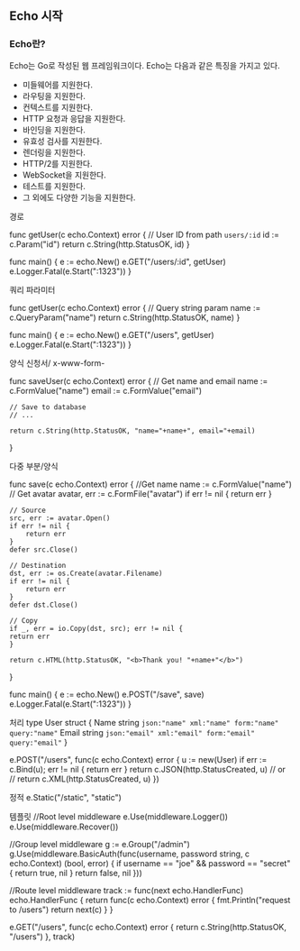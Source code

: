 ## Echo 시작

### Echo란?

Echo는 Go로 작성된 웹 프레임워크이다. Echo는 다음과 같은 특징을 가지고 있다.

- 미들웨어를 지원한다.
- 라우팅을 지원한다.
- 컨텍스트를 지원한다.
- HTTP 요청과 응답을 지원한다.
- 바인딩을 지원한다.
- 유효성 검사를 지원한다.
- 렌더링을 지원한다.
- HTTP/2를 지원한다.
- WebSocket을 지원한다.
- 테스트를 지원한다.
- 그 외에도 다양한 기능을 지원한다.

경로

func getUser(c echo.Context) error {
    // User ID from path `users/:id`
    id := c.Param("id")
    return c.String(http.StatusOK, id)
}

func main() {
    e := echo.New()
    e.GET("/users/:id", getUser)
    e.Logger.Fatal(e.Start(":1323"))
}

쿼리 파라미터

func getUser(c echo.Context) error {
    // Query string param
    name := c.QueryParam("name")
    return c.String(http.StatusOK, name)
}

func main() {
    e := echo.New()
    e.GET("/users", getUser)
    e.Logger.Fatal(e.Start(":1323"))
}

양식 신청서/ x-www-form-

func saveUser(c echo.Context) error {
    // Get name and email
    name := c.FormValue("name")
    email := c.FormValue("email")

    // Save to database
    // ...

    return c.String(http.StatusOK, "name="+name+", email="+email)
}

다중 부분/양식

func save(c echo.Context) error {
    //Get name
    name := c.FormValue("name")
    // Get avatar
    avatar, err := c.FormFile("avatar")
    if err != nil {
        return err
    }

    // Source
    src, err := avatar.Open()
    if err != nil {
        return err
    }
    defer src.Close()

    // Destination
    dst, err := os.Create(avatar.Filename)
    if err != nil {
        return err
    }
    defer dst.Close()

    // Copy
    if _, err = io.Copy(dst, src); err != nil {
    return err
    }

    return c.HTML(http.StatusOK, "<b>Thank you! "+name+"</b>")
}

func main() {
    e := echo.New()
    e.POST("/save", save)
    e.Logger.Fatal(e.Start(":1323"))
}

처리
type User struct {
Name  string `json:"name" xml:"name" form:"name" query:"name"`
Email string `json:"email" xml:"email" form:"email" query:"email"`
}

e.POST("/users", func(c echo.Context) error {
u := new(User)
if err := c.Bind(u); err != nil {
return err
}
return c.JSON(http.StatusCreated, u)
// or
// return c.XML(http.StatusCreated, u)
})


정적
e.Static("/static", "static")


템플릿
//Root level middleware
e.Use(middleware.Logger())
e.Use(middleware.Recover())

//Group level middleware
g := e.Group("/admin")
g.Use(middleware.BasicAuth(func(username, password string, c echo.Context) (bool, error) {
if username == "joe" && password == "secret" {
return true, nil
}
return false, nil
}))

//Route level middleware
track := func(next echo.HandlerFunc) echo.HandlerFunc {
return func(c echo.Context) error {
fmt.Println("request to /users")
return next(c)
}
}

e.GET("/users", func(c echo.Context) error {
return c.String(http.StatusOK, "/users")
}, track)












































